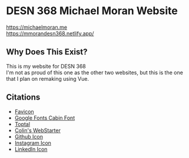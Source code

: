 # DESN 368 Michael Moran Website
https://michaelmoran.me  
https://mmorandesn368.netlify.app/

## Why Does This Exist?
This is my website for DESN 368  
I'm not as proud of this one as the other two websites, but this is the one that I plan on remaking using Vue.

## Citations
* [Favicon](https://favicon.io)
* [Google Fonts Cabin Font](fonts.google.com/specimen/Cabin)
* [Toptal](https://www.toptal.com/designers/subtlepatterns/papyrus-pattern/)
* [Colin's WebStarter](https://github.com/ewuweblab/web-starter)
* [Github Icon](https://cdn-icons-png.flaticon.com/512/25/25231.png)
* [Instagram Icon](https://pixsector.com/cache/200e7bcc/av16efeffeed4418c90c1.png)
* [LinkedIn Icon](https://cdn.icon-icons.com/icons2/2428/PNG/512/linkedin_black_logo_icon_147114.png)

